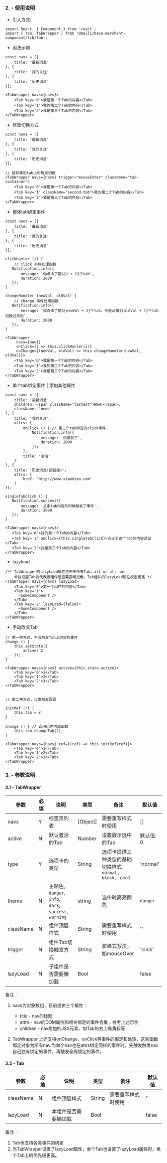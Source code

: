 ### 2. - 使用说明
* 引入方式:

```
import React, { Component } from 'react';
import { Tab, TabWrapper } from '@meili/base-merchant-component/lib/tab';
```

* 用法示例

```
const navs = [{
    title: '最新消息'
}, {
    title: '我的关注'
}, {
    title: '历史消息'
}];

<TabWrapper navs={navs}>
    <Tab key='0'>我是第一个Tab的内容</Tab>
    <Tab key='1'>我的第二个Tab的内容</Tab>
    <Tab key='2'>我是第三个Tab的内容</Tab>
</TabWrapper>
```

* 修改切换方式

```
const navs = [{
    title: '最新消息'
}, {
    title: '我的关注'
}, {
    title: '历史消息'
}];

// 鼠标移到tab上时触发切换
<TabWrapper navs={navs} trigger="mouseEnter" className="tab-container">
    <Tab key='0'>我是第一个Tab的内容</Tab>
    <Tab key='1' className="second-tab">我的第二个Tab的内容</Tab>
    <Tab key='2'>我是第三个Tab的内容</Tab>
</TabWrapper>
```

* 整体tab绑定事件

```
const navs = [{
    title: '最新消息'
}, {
    title: '我的关注'
}, {
    title: '历史消息'
}];

clickHanler (i) {
	// click 事件处理函数
   Notification.info({
       message: `你点击了第${i + 1}个tab`,
       duration: 2000
   });
}

changeHandler (newVal, oldVal) {
	// change 事件处理函数
   Notification.info({
       message: `你点击了第${newVal + 1}个tab，你是从第${oldVal + 1}个tab切换过来的`,
       duration: 2000
   });
}

<TabWrapper
	 navs={nav1}
	 onClick={i => this.clickHanler(i)}
	 onChange={(newVal, oldVal) => this.changeHandler(newVal, oldVal)}>
    <Tab key='0'>我是第一个Tab的内容</Tab>
    <Tab key='1'>我的第二个Tab的内容</Tab>
    <Tab key='2'>我是第三个Tab的内容</Tab>
</TabWrapper>
```

* 单个tab绑定事件 | 添加其他属性

```
const navs = [{
    title: '最新消息',
    children: <span className="lastest">NEW!</span>,
    className: 'news'
}, {
    title: '我的关注',
    attrs: {
        onClick () { // 第二个tab绑定的click事件
            Notification.info({
                message: '你摸我了',
                duration: 2000
            });
        },
        title: '哈哈'
    }
}, {
    title: '历史消息(超链接)',
    attrs: {
        href: 'http://www.xiaodian.com'
    }
}];

singleTabClick () {
   Notification.success({
       message: '点击tab内容的时候触发了事件',
       duration: 3000
   });
}

<TabWrapper navs={navs}>
   <Tab key='0'>我的第一个Tab的内容</Tab>
   <Tab key='1' onClick={this.singleTabClick}>点击下这个Tab的内容试试</Tab>
   <Tab key='2'>我是第三个Tab的内容</Tab>
</TabWrapper>
```

* lazyload

```
/** TabWrapper的lazyLoad属性应用于所有Tab，all or all not
	单独设置Tab则代表该组件是否需要懒加载，Tab组件的lazyLoad属性权重更高 */
<TabWrapper navs={navs} lazyLoad>
    <Tab key='0'>第一个组件的内容</Tab>
    <Tab key='1'>
   	  <SomeComponent />
    </Tab>
    <Tab key='2' lazyLoad={false}>
   	  <SomeComponent />
    </Tab>
</TabWrapper>
```

* 手动改变Tab


```
// 第一种方式，不会触发Tab上绑定的事件
change () {
    this.setState({
        active: 2
    });
}

<TabWrapper navs={navs} active={this.state.active}>
    <Tab key='0'>1</Tab>
    <Tab key='1'>2</Tab>
    <Tab key='2'>3</Tab>
</TabWrapper>


// 第二种方式，正常触发回调

initRef (r) {
    this.tab = r;
}

change () { // 调用组件内部函数
    this.tab.changeTab(2);
}

<TabWrapper navs={navs} ref={(ref) => this.initRef(ref)}>
    <Tab key='0'>1</Tab>
    <Tab key='1'>2</Tab>
    <Tab key='2'>3</Tab>
</TabWrapper>

```

### 3. - 参数说明
#### 3.1 - TabWrapper
| 参数        |  必填        |说明           | 类型         |  备注       |   默认值      |
| ------------ |------------ | ------------- | ------------ | ------------  |------------  |
| navs |  Y  | 标签页列表  | [Object] | 需要重写样式时使用 | [] |
| active |  N  | 默认激活的Tab  | Number | 设置展示选中的Tab | 默认值: 0 |
| type |  Y  | 选项卡的类型  | String | 选项卡提供三种类型的基础切换样式 `normal, block, card` | 'normal' |
| theme |  N  | 主题色, `danger`, `info`, `dark`, `success`, `warning`  | string | 选中时高亮颜色 | `danger` |
| className |  N  | 组件顶层样式  | String | 需要重写样式时使用 | '' |
| trigger |  N  | 组件Tab切换触发方式  | String | 驼峰式写法，如mouseOver | 'click' |
| lazyLoad |  N  | 子组件是否需要懒加载  | Bool |  | false |


备注：

1. navs为对象数组，目前提供三个属性：
	* title - nav的标题
	* attrs - nav的DOM属性和相关绑定的事件合集，参考上述示例
	* children - nav附加的JSX元素，如Tab的右上角角标等

2. TabWrapper 上还支持onChange，onClick等事件的绑定和处理，这些函数绑定对象为所有nav.当单个nav也在attrs绑定同样的事件时，先触发触发nav自己独有绑定的事件，再触发全局绑定的事件。

#### 3.2 - Tab
| 参数        |  必填        |说明           | 类型         |  备注       |   默认值      |
| ------------ |------------ | ------------- | ------------ | ------------  |------------  |
| className |  N  | 组件顶层样式  | String | 需要重写样式时使用 | '' |
| lazyLoad |  N  | 本组件是否需要懒加载  | Bool |  | false |


备注：

1. Tab也支持各类事件的绑定
2. 当TabWrapper设置了lazyLoad属性，单个Tab也设置了lazyLoad属性时，单个Tab上的优先级更高。



